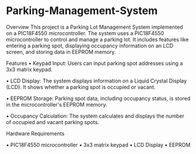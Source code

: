 # Parking-Management-System

Overview
This project is a Parking Lot Management System implemented on a PIC18F4550 microcontroller. The system uses a PIC18F4550 microcontroller to control and manage a parking lot. It includes features like entering a parking spot, displaying occupancy information on an LCD screen, and storing data in EEPROM memory.

Features
•	Keypad Input: Users can input parking spot addresses using a 3x3 matrix keypad.

•	LCD Display: The system displays information on a Liquid Crystal Display (LCD). It shows whether a parking spot is occupied or vacant.

•	EEPROM Storage: Parking spot data, including occupancy status, is stored in the microcontroller's EEPROM memory.

•	Occupancy Calculation: The system calculates and displays the number of occupied and vacant parking spots.


Hardware Requirements

•	PIC18F4550 microcontroller
•	3x3 matrix keypad
•	LCD Display
•	EEPROM

